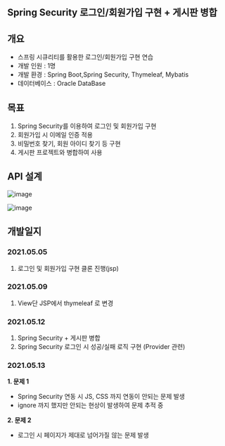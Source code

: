## Spring Security 로그인/회원가입 구현 + 게시판 병합


## 개요

 * 스프링 시큐리티를 활용한 로그인/회원가입 구현 연습
 * 개발 인원 : 1명
 * 개발 환경 : Spring Boot,Spring Security, Thymeleaf, Mybatis
 * 데이터베이스 : Oracle DataBase


## 목표

 1. Spring Security를 이용하여 로그인 및 회원가입 구현
 2. 회원가입 시 이메일 인증 적용
 3. 비밀번호 찾기, 회원 아이디 찾기 등 구현
 4. 게시판 프로젝트와 병합하여 사용

## API 설계
![image](https://user-images.githubusercontent.com/63430211/118133138-6e357780-b43b-11eb-824d-c6fbae9b2f7a.png)
 
![image](https://user-images.githubusercontent.com/63430211/118133172-77bedf80-b43b-11eb-8148-942e9af170cb.png)

## 개발일지


### 2021.05.05
 1. 로그인 및 회원가입 구현 클론 진행(jsp)

### 2021.05.09
 1. View단 JSP에서 thymeleaf 로 변경

### 2021.05.12
 1. Spring Security + 게시판 병합
 2. Spring Security 로그인 시 성공/실패 로직 구현 (Provider 관련)

### 2021.05.13
 **1. 문제 1**
   - Spring Security 연동 시 JS, CSS 까지 연동이 안되는 문제 발생
   - ignore 까지 했지만 안되는 현상이 발생하여 문제 추적 중

 **2. 문제 2**
   - 로그인 시 페이지가 제대로 넘어가질 않는 문제 발생
